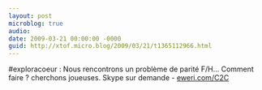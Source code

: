 ```yaml
---
layout: post
microblog: true
audio: 
date: 2009-03-21 00:00:00 -0000
guid: http://xtof.micro.blog/2009/03/21/t1365112966.html
---
```

#exploracoeur : Nous rencontrons un problème de parité F/H... Comment faire ? cherchons joueuses. Skype sur demande - [eweri.com/C2C](http://eweri.com/C2C)
